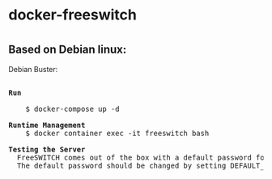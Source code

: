 <h1>docker-freeswitch<h1>

<h2>Based on Debian linux:</h2>

Debian Buster:

<pre>

<b>Run</b>

    $ docker-compose up -d

<b>Runtime Management</b>
    $ docker container exec -it freeswitch bash

<b>Testing the Server</b>
  FreeSWITCH comes out of the box with a default password for registrations to users 1000-1019 as '1234'. 
  The default password should be changed by setting DEFAULT_PASSWORD with the container run.

</pre>
